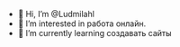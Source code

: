 - 👋 Hi, I’m @Ludmilahl
- 👀 I’m interested in  работа онлайн.
- 🌱 I’m currently learning создавать сайты

<!---
Ludmilahl/Ludmilahl is a ✨ special ✨ repository because its `README.md` (this file) appears on your GitHub profile.
You can click the Preview link to take a look at your changes.
--->
